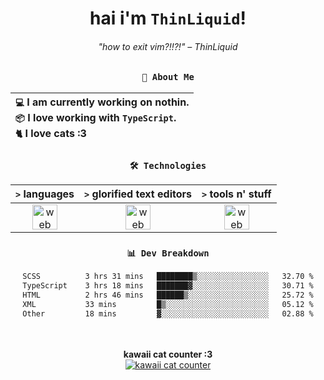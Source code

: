 <div align="center">
  
  # hai i'm `ThinLiquid`!
  ###### "how to exit vim?!!?!" – ThinLiquid
  
  ### `👤 About Me`

  | `💻`  I am currently working on **nothin**.<br/>`📦`  I love working with `TypeScript`.</br>`🐈`  I love cats :3 |
  |:---|

  
  ### `🛠️ Technologies`
  
  | `>` **languages**  | `>` **glorified text editors** | `>` **tools n' stuff** |
  |:------------------:|:------------------------------:|:----------------------:|
  | <img src="https://skillicons.dev/icons?i=ts,js,react" alt="web dev" height="40"/> | <img src="https://skillicons.dev/icons?i=vscode,neovim" alt="web dev" height="40"/> | <img src="https://skillicons.dev/icons?i=bash,git" alt="web dev" height="40"/> |
  
  ### `📊 Dev Breakdown`
  
  <!--START_SECTION:waka-->

```txt
SCSS          3 hrs 31 mins   ████████▒░░░░░░░░░░░░░░░░   32.70 %
TypeScript    3 hrs 18 mins   ███████▓░░░░░░░░░░░░░░░░░   30.71 %
HTML          2 hrs 46 mins   ██████▒░░░░░░░░░░░░░░░░░░   25.72 %
XML           33 mins         █▒░░░░░░░░░░░░░░░░░░░░░░░   05.12 %
Other         18 mins         ▓░░░░░░░░░░░░░░░░░░░░░░░░   02.88 %
```

<!--END_SECTION:waka-->
  
  <br/><br/>
  <b>kawaii cat counter :3</b><br/>
  [![kawaii cat counter](https://count.getloli.com/get/@ThinLiquid?theme=moebooru)](https://moe-counter.glitch.me)
</div>

